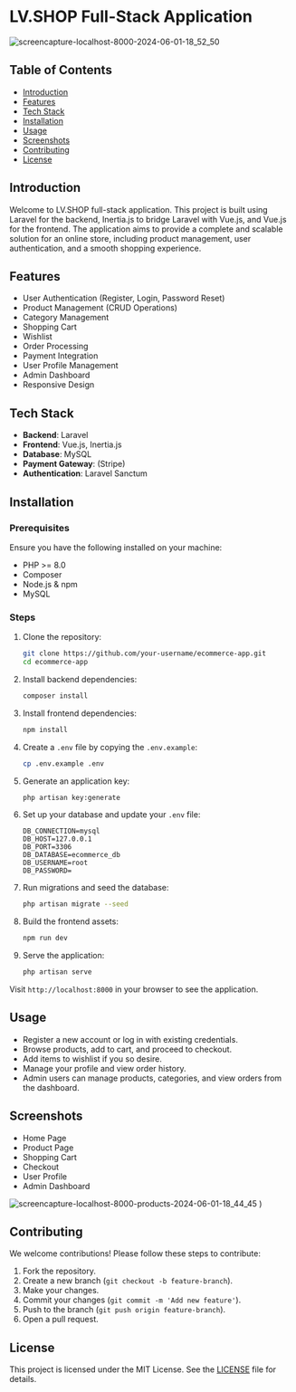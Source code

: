 # LV.SHOP Full-Stack Application
![screencapture-localhost-8000-2024-06-01-18_52_50](https://github.com/samtechy26/laravuecommerce/assets/101216609/a99e181b-4b3c-4816-a5e3-6b963939b3c7)

## Table of Contents
- [Introduction](#introduction)
- [Features](#features)
- [Tech Stack](#tech-stack)
- [Installation](#installation)
- [Usage](#usage)
- [Screenshots](#screenshots)
- [Contributing](#contributing)
- [License](#license)

## Introduction

Welcome to LV.SHOP full-stack application. This project is built using Laravel for the backend, Inertia.js to bridge Laravel with Vue.js, and Vue.js for the frontend. The application aims to provide a complete and scalable solution for an online store, including product management, user authentication, and a smooth shopping experience.

## Features

- User Authentication (Register, Login, Password Reset)
- Product Management (CRUD Operations)
- Category Management
- Shopping Cart
- Wishlist
- Order Processing
- Payment Integration
- User Profile Management
- Admin Dashboard
- Responsive Design

## Tech Stack

- **Backend**: Laravel
- **Frontend**: Vue.js, Inertia.js
- **Database**: MySQL
- **Payment Gateway**: (Stripe)
- **Authentication**: Laravel Sanctum

## Installation

### Prerequisites

Ensure you have the following installed on your machine:

- PHP >= 8.0
- Composer
- Node.js & npm
- MySQL

### Steps

1. Clone the repository:

    ```bash
    git clone https://github.com/your-username/ecommerce-app.git
    cd ecommerce-app
    ```

2. Install backend dependencies:

    ```bash
    composer install
    ```

3. Install frontend dependencies:

    ```bash
    npm install
    ```

4. Create a `.env` file by copying the `.env.example`:

    ```bash
    cp .env.example .env
    ```

5. Generate an application key:

    ```bash
    php artisan key:generate
    ```

6. Set up your database and update your `.env` file:

    ```dotenv
    DB_CONNECTION=mysql
    DB_HOST=127.0.0.1
    DB_PORT=3306
    DB_DATABASE=ecommerce_db
    DB_USERNAME=root
    DB_PASSWORD=
    ```

7. Run migrations and seed the database:

    ```bash
    php artisan migrate --seed
    ```

8. Build the frontend assets:

    ```bash
    npm run dev
    ```

9. Serve the application:

    ```bash
    php artisan serve
    ```

Visit `http://localhost:8000` in your browser to see the application.

## Usage

- Register a new account or log in with existing credentials.
- Browse products, add to cart, and proceed to checkout.
- Add items to wishlist if you so desire.
- Manage your profile and view order history.
- Admin users can manage products, categories, and view orders from the dashboard.

## Screenshots

- Home Page
- Product Page
- Shopping Cart
- Checkout
- User Profile
- Admin Dashboard
  
![screencapture-localhost-8000-products-2024-06-01-18_44_45](https://github.com/samtechy26/laravuecommerce/assets/101216609/16015e85-1a54-4024-a282-526c3b2cc800)
)

## Contributing

We welcome contributions! Please follow these steps to contribute:

1. Fork the repository.
2. Create a new branch (`git checkout -b feature-branch`).
3. Make your changes.
4. Commit your changes (`git commit -m 'Add new feature'`).
5. Push to the branch (`git push origin feature-branch`).
6. Open a pull request.

## License

This project is licensed under the MIT License. See the [LICENSE](LICENSE) file for details.
